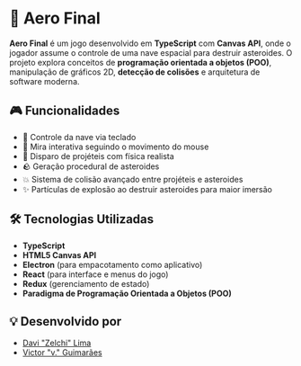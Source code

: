 # 🚀 Aero Final

**Aero Final** é um jogo desenvolvido em **TypeScript** com **Canvas API**, onde o jogador assume o controle de uma nave espacial para destruir asteroides. O projeto explora conceitos de **programação orientada a objetos (POO)**, manipulação de gráficos 2D, **detecção de colisões** e arquitetura de software moderna.

## 🎮 Funcionalidades  
- 🚀 Controle da nave via teclado  
- 🎯 Mira interativa seguindo o movimento do mouse  
- 🔫 Disparo de projéteis com física realista  
- 🪨 Geração procedural de asteroides  
- 💥 Sistema de colisão avançado entre projéteis e asteroides  
- ✨ Partículas de explosão ao destruir asteroides para maior imersão  

## 🛠️ Tecnologias Utilizadas  
- **TypeScript**  
- **HTML5 Canvas API**  
- **Electron** (para empacotamento como aplicativo)  
- **React** (para interface e menus do jogo)  
- **Redux** (gerenciamento de estado)  
- **Paradigma de Programação Orientada a Objetos (POO)**  

## 💡 Desenvolvido por  
- [Davi "Zelchi" Lima](https://github.com/Zelchi)  
- [Victor "v." Guimarães](https://github.com/victorguimaraesdev)  
